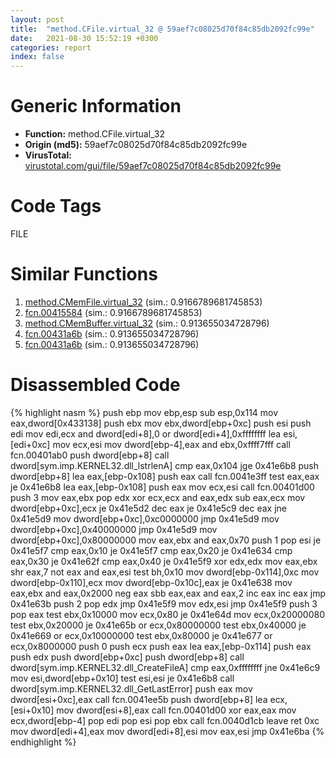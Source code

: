 ```yaml
---
layout: post
title:  "method.CFile.virtual_32 @ 59aef7c08025d70f84c85db2092fc99e"
date:   2021-08-30 15:52:19 +0300
categories: report
index: false
---
```


# Generic Information
- **Function:** method.CFile.virtual\_32
- **Origin (md5):** 59aef7c08025d70f84c85db2092fc99e
- **VirusTotal:** [virustotal.com/gui/file/59aef7c08025d70f84c85db2092fc99e][virustotal_ref]

# Code Tags
<span class="tag" id="FILE">FILE</span>


# Similar Functions

1. [method.CMemFile.virtual\_32][similar_1_ref] (sim.: 0.9166789681745853)
2. [fcn.00415584][similar_2_ref] (sim.: 0.9166789681745853)
3. [method.CMemBuffer.virtual\_32][similar_3_ref] (sim.: 0.913655034728796)
4. [fcn.00431a6b][similar_4_ref] (sim.: 0.913655034728796)
5. [fcn.00431a6b][similar_5_ref] (sim.: 0.913655034728796)


# Disassembled Code

{% highlight nasm %}
push ebp
mov ebp,esp
sub esp,0x114
mov eax,dword[0x433138]
push ebx
mov ebx,dword[ebp+0xc]
push esi
push edi
mov edi,ecx
and dword[edi+8],0
or dword[edi+4],0xffffffff
lea esi,[edi+0xc]
mov ecx,esi
mov dword[ebp-4],eax
and ebx,0xffff7fff
call fcn.00401ab0
push dword[ebp+8]
call dword[sym.imp.KERNEL32.dll_lstrlenA]
cmp eax,0x104
jge 0x41e6b8
push dword[ebp+8]
lea eax,[ebp-0x108]
push eax
call fcn.0041e3ff
test eax,eax
je 0x41e6b8
lea eax,[ebp-0x108]
push eax
mov ecx,esi
call fcn.00401d00
push 3
mov eax,ebx
pop edx
xor ecx,ecx
and eax,edx
sub eax,ecx
mov dword[ebp+0xc],ecx
je 0x41e5d2
dec eax
je 0x41e5c9
dec eax
jne 0x41e5d9
mov dword[ebp+0xc],0xc0000000
jmp 0x41e5d9
mov dword[ebp+0xc],0x40000000
jmp 0x41e5d9
mov dword[ebp+0xc],0x80000000
mov eax,ebx
and eax,0x70
push 1
pop esi
je 0x41e5f7
cmp eax,0x10
je 0x41e5f7
cmp eax,0x20
je 0x41e634
cmp eax,0x30
je 0x41e62f
cmp eax,0x40
je 0x41e5f9
xor edx,edx
mov eax,ebx
shr eax,7
not eax
and eax,esi
test bh,0x10
mov dword[ebp-0x114],0xc
mov dword[ebp-0x110],ecx
mov dword[ebp-0x10c],eax
je 0x41e638
mov eax,ebx
and eax,0x2000
neg eax
sbb eax,eax
and eax,2
inc eax
inc eax
jmp 0x41e63b
push 2
pop edx
jmp 0x41e5f9
mov edx,esi
jmp 0x41e5f9
push 3
pop eax
test ebx,0x10000
mov ecx,0x80
je 0x41e64d
mov ecx,0x20000080
test ebx,0x20000
je 0x41e65b
or ecx,0x80000000
test ebx,0x40000
je 0x41e669
or ecx,0x10000000
test ebx,0x80000
je 0x41e677
or ecx,0x8000000
push 0
push ecx
push eax
lea eax,[ebp-0x114]
push eax
push edx
push dword[ebp+0xc]
push dword[ebp+8]
call dword[sym.imp.KERNEL32.dll_CreateFileA]
cmp eax,0xffffffff
jne 0x41e6c9
mov esi,dword[ebp+0x10]
test esi,esi
je 0x41e6b8
call dword[sym.imp.KERNEL32.dll_GetLastError]
push eax
mov dword[esi+0xc],eax
call fcn.0041ee5b
push dword[ebp+8]
lea ecx,[esi+0x10]
mov dword[esi+8],eax
call fcn.00401d00
xor eax,eax
mov ecx,dword[ebp-4]
pop edi
pop esi
pop ebx
call fcn.0040d1cb
leave 
ret 0xc
mov dword[edi+4],eax
mov dword[edi+8],esi
mov eax,esi
jmp 0x41e6ba
{% endhighlight %}


[similar_1_ref]: /report/method.CMemFile.virtual_32@a1c6b07868a0eea8f4ee5a872aa71909
[similar_2_ref]: /report/fcn.00415584@a1c6b07868a0eea8f4ee5a872aa71909
[similar_3_ref]: /report/method.CMemBuffer.virtual_32@8e21fa3f0489a6a256cf202e57f712bc
[similar_4_ref]: /report/fcn.00431a6b@8e21fa3f0489a6a256cf202e57f712bc
[similar_5_ref]: /report/fcn.00431a6b@44e1ffcf4e71f4505c09d520fd75f1e4
[virustotal_ref]: https://www.virustotal.com/gui/file/59aef7c08025d70f84c85db2092fc99e